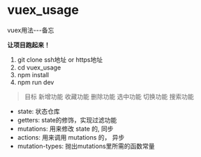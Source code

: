 # vuex_usage
vuex用法---备忘

**让项目跑起来！**
1. git clone ssh地址 or https地址
2. cd vuex_usage
3. npm install
4. npm run dev

> 目标
新增功能    收藏功能    删除功能    选中功能    切换功能    搜索功能

* state: 状态仓库
* getters: state的修饰，实现过滤功能
* mutations: 用来修改 state 的, 同步
* actions: 用来调用 mutations 的， 异步
* mutation-types: 抛出mutations里所需的函数常量
